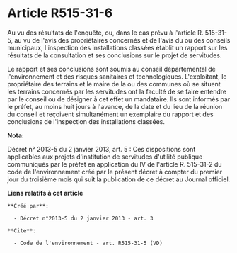 # Article R515-31-6

Au vu des résultats de l'enquête, ou, dans le cas prévu à l'article R. 515-31-5, au vu de l'avis des propriétaires concernés
et de l'avis du ou des conseils municipaux, l'inspection des installations classées établit un rapport sur les résultats de
la consultation et ses conclusions sur le projet de servitudes. 

Le rapport et ses conclusions sont soumis au conseil départemental de l'environnement et des risques sanitaires et
technologiques. L'exploitant, le propriétaire des terrains et le maire de la ou des communes où se situent les terrains
concernés par les servitudes ont la faculté de se faire entendre par le conseil ou de désigner à cet effet un mandataire. Ils
sont informés par le préfet, au moins huit jours à l'avance, de la date et du lieu de la réunion du conseil et reçoivent
simultanément un exemplaire du rapport et des conclusions de l'inspection des installations classées.

**Nota:**

Décret n° 2013-5 du 2 janvier 2013, art. 5 : Ces dispositions sont applicables aux projets d'institution de servitudes
d'utilité publique communiqués par le préfet en application du IV de l'article R. 515-31-2 du code de l'environnement créé
par le présent décret à compter du premier jour du troisième mois qui suit la publication de ce décret au Journal officiel.

**Liens relatifs à cet article**

	**Créé par**:

	  - Décret n°2013-5 du 2 janvier 2013 - art. 3

	**Cite**:

	  - Code de l'environnement - art. R515-31-5 (VD)
